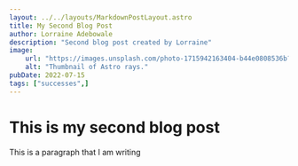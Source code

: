 ```yaml
--- 
layout: ../../layouts/MarkdownPostLayout.astro
title: My Second Blog Post
author: Lorraine Adebowale
description: "Second blog post created by Lorraine"
image:
    url: "https://images.unsplash.com/photo-1715942163404-b44e0808536b?w=500&auto=format&fit=crop&q=60&ixlib=rb-4.0.3&ixid=M3wxMjA3fDB8MHxlZGl0b3JpYWwtZmVlZHw4fHx8ZW58MHx8fHx8"
    alt: "Thumbnail of Astro rays."
pubDate: 2022-07-15
tags: ["successes",]
---
```

<H1>
This is my second blog post
</H1>
<p> This is a paragraph that I am writing </>
